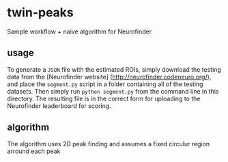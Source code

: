 # twin-peaks
Sample workflow + naive algorithm for Neurofinder

## usage
To generate a `JSON` file with the estimated ROIs, simply download the testing data from the [Neurofinder website]
(http://neurofinder.codeneuro.org/), and place the `segment.py` script in a folder containing all of the testing
datasets. Then simply run `python segment.py` from the command line in this directory. The resulting file is in
the correct form for uploading to the Neurofinder leaderboard for scoring.

## algorithm
The algorithm uses 2D peak finding and assumes a fixed circulur region arround each peak

